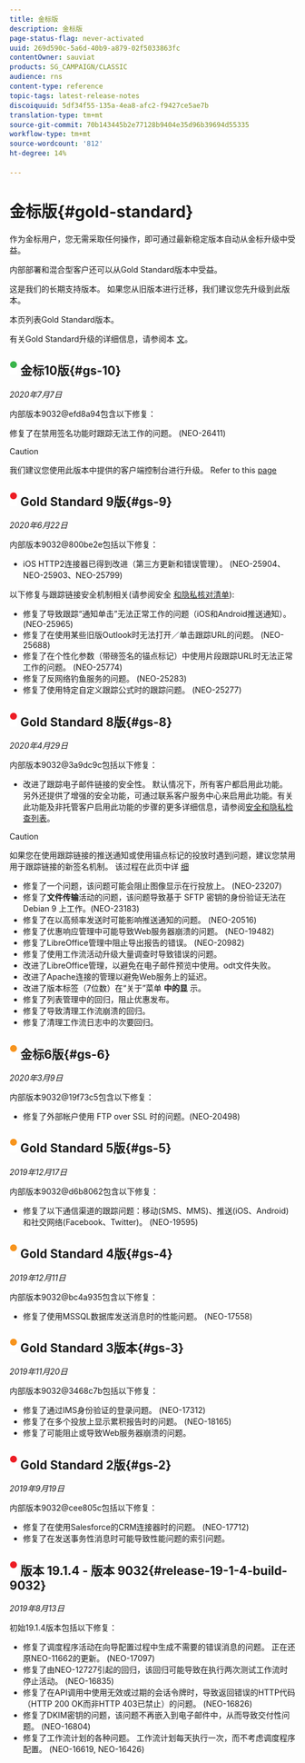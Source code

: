 ```yaml
---
title: 金标版
description: 金标版
page-status-flag: never-activated
uuid: 269d590c-5a6d-40b9-a879-02f5033863fc
contentOwner: sauviat
products: SG_CAMPAIGN/CLASSIC
audience: rns
content-type: reference
topic-tags: latest-release-notes
discoiquuid: 5df34f55-135a-4ea8-afc2-f9427ce5ae7b
translation-type: tm+mt
source-git-commit: 70b143445b2e77128b9404e35d96b39694d55335
workflow-type: tm+mt
source-wordcount: '812'
ht-degree: 14%

---
```



# 金标版{#gold-standard}

作为金标用户，您无需采取任何操作，即可通过最新稳定版本自动从金标升级中受益。

内部部署和混合型客户还可以从Gold Standard版本中受益。

这是我们的长期支持版本。 如果您从旧版本进行迁移，我们建议您先升级到此版本。

本页列表Gold Standard版本。

有关Gold Standard升级的详细信息，请参阅本 [文](https://helpx.adobe.com/cn/campaign/kb/gold-standard.html)。

## ![](assets/do-not-localize/green_2.png) 金标10版{#gs-10}

_2020年7月7日_

内部版本9032@efd8a94包含以下修复：

修复了在禁用签名功能时跟踪无法工作的问题。 (NEO-26411)

>[!CAUTION]
>
>我们建议您使用此版本中提供的客户端控制台进行升级。 Refer to this [page](../../installation/using/installing-the-client-console.md)

## ![](assets/do-not-localize/red_2.png) Gold Standard 9版{#gs-9}

_2020年6月22日_

内部版本9032@800be2e包括以下修复：

* iOS HTTP2连接器已得到改进（第三方更新和错误管理）。 (NEO-25904、NEO-25903、NEO-25799)

以下修复与跟踪链接安全机制相关(请参阅安全 [和隐私核对清单](https://helpx.adobe.com/campaign/kb/acc-security.html#signature-mechanism)):

* 修复了导致跟踪“通知单击”无法正常工作的问题（iOS和Android推送通知）。 (NEO-25965)
* 修复了在使用某些旧版Outlook时无法打开／单击跟踪URL的问题。  (NEO-25688)
* 修复了在个性化参数（带磅签名的锚点标记）中使用片段跟踪URL时无法正常工作的问题。 (NEO-25774)
* 修复了反网络钓鱼服务的问题。 (NEO-25283)
* 修复了使用特定自定义跟踪公式时的跟踪问题。 (NEO-25277)

## ![](assets/do-not-localize/red_2.png) Gold Standard 8版{#gs-8}

_2020年4月29日_

内部版本9032@3a9dc9c包括以下修复：

* 改进了跟踪电子邮件链接的安全性。 默认情况下，所有客户都启用此功能。 另外还提供了增强的安全功能，可通过联系客户服务中心来启用此功能。有关此功能及非托管客户启用此功能的步骤的更多详细信息，请参阅[安全和隐私检查列表](https://helpx.adobe.com/campaign/kb/acc-security.html#signature-mechanism)。

>[!CAUTION]
>
>如果您在使用跟踪链接的推送通知或使用锚点标记的投放时遇到问题，建议您禁用用于跟踪链接的新签名机制。 该过程在此页中详 [细](https://helpx.adobe.com/campaign/kb/acc-security.html#signature-mechanism)

* 修复了一个问题，该问题可能会阻止图像显示在行投放上。 (NEO-23207)
* 修复了&#x200B;**文件传输**&#x200B;活动的问题，该问题导致基于 SFTP 密钥的身份验证无法在 Debian 9 上工作。(NEO-23183)
* 修复了在以高频率发送时可能影响推送通知的问题。 (NEO-20516)
* 修复了优惠响应管理中可能导致Web服务器崩溃的问题。 (NEO-19482)
* 修复了LibreOffice管理中阻止导出报告的错误。 (NEO-20982)
* 修复了使用工作流活动升级大量调查时导致错误的问题。
* 改进了LibreOffice管理，以避免在电子邮件预览中使用。odt文件失败。
* 改进了Apache连接的管理以避免Web服务上的延迟。
* 改进了版本标签（7位数）在“关于”菜单 **中的显** 示。
* 修复了列表管理中的回归，阻止优惠发布。
* 修复了导致清理工作流崩溃的回归。
* 修复了清理工作流日志中的次要回归。

## ![](assets/do-not-localize/orange_2.png) 金标6版{#gs-6}

_2020年3月9日_

内部版本9032@19f73c5包含以下修复：

* 修复了外部帐户使用 FTP over SSL 时的问题。(NEO-20498)

## ![](assets/do-not-localize/orange_2.png) Gold Standard 5版{#gs-5}

_2019年12月17日_

内部版本9032@d6b8062包含以下修复：

* 修复了以下通信渠道的跟踪问题：移动(SMS、MMS)、推送(iOS、Android)和社交网络(Facebook、Twitter)。 (NEO-19595)

## ![](assets/do-not-localize/orange_2.png) Gold Standard 4版{#gs-4}

_2019年12月11日_

内部版本9032@bc4a935包含以下修复：

* 修复了使用MSSQL数据库发送消息时的性能问题。 (NEO-17558)

## ![](assets/do-not-localize/orange_2.png) Gold Standard 3版本{#gs-3}

_2019年11月20日_

内部版本9032@3468c7b包括以下修复：

* 修复了通过IMS身份验证的登录问题。 (NEO-17312)
* 修复了在多个投放上显示累积报告时的问题。 (NEO-18165)
* 修复了可能阻止或导致Web服务器崩溃的问题。

## ![](assets/do-not-localize/red_2.png) Gold Standard 2版{#gs-2}

_2019年9月19日_

内部版本9032@cee805c包括以下修复：

* 修复了在使用Salesforce的CRM连接器时的问题。 (NEO-17712)
* 修复了在发送事务性消息时可能导致性能问题的索引问题。

## ![](assets/do-not-localize/red_2.png) 版本 19.1.4 - 版本 9032{#release-19-1-4-build-9032}

_2019年8月13日_

初始19.1.4版本包括以下修复：

* 修复了调度程序活动在向导配置过程中生成不需要的错误消息的问题。 正在还原NEO-11662的更新。 (NEO-17097)
* 修复了由NEO-12727引起的回归，该回归可能导致在执行两次测试工作流时停止活动。 (NEO-16835)
* 修复了在API调用中使用无效或过期的会话令牌时，导致返回错误的HTTP代码（HTTP 200 OK而非HTTP 403已禁止）的问题。 (NEO-16826)
* 修复了DKIM密钥的问题，该问题不再嵌入到电子邮件中，从而导致交付性问题。 (NEO-16804)
* 修复了工作流计划的各种问题。 工作流计划每天执行一次，而不考虑调度程序配置。 (NEO-16619, NEO-16426)
